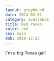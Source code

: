 ```yaml
---
layout: greyhound
date: 2024-03-02
category: available
title: Red raven
color: red
sex: male
dob: 2019-12-23
---
```

I'm a big Texas gal!
